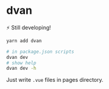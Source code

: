 # dvan

️⚡️ Still developing!

```bash
yarn add dvan

# in package.json scripts
dvan dev
# show help
dvan dev -h
```

Just write `.vue` files in pages directory.